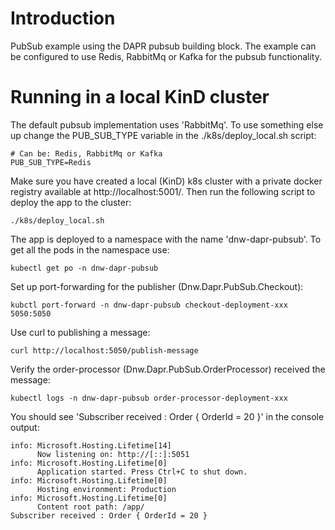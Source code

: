 # Introduction

PubSub example using the DAPR pubsub building block. The example can be configured to use Redis, RabbitMq or Kafka for the pubsub functionality.    

# Running in a local KinD cluster

The default pubsub implementation uses 'RabbitMq'. To use something else up change the PUB_SUB_TYPE variable in the ./k8s/deploy_local.sh script:

```shell
# Can be: Redis, RabbitMq or Kafka
PUB_SUB_TYPE=Redis
```

Make sure you have created a local (KinD) k8s cluster with a private docker registry available at http://localhost:5001/. Then run the following script to deploy the app to the cluster: 

```shell
./k8s/deploy_local.sh
```

The app is deployed to a namespace with the name 'dnw-dapr-pubsub'. To get all the pods in the namespace use:

```shell
kubectl get po -n dnw-dapr-pubsub
```

Set up port-forwarding for the publisher (Dnw.Dapr.PubSub.Checkout):

```shell
kubctl port-forward -n dnw-dapr-pubsub checkout-deployment-xxx 5050:5050
```

Use curl to publishing a message:

```shell
curl http://localhost:5050/publish-message
```

Verify the order-processor (Dnw.Dapr.PubSub.OrderProcessor) received the message:

```shell
kubectl logs -n dnw-dapr-pubsub order-processor-deployment-xxx 
```

You should see 'Subscriber received : Order { OrderId = 20 }' in the console output:

```shell
info: Microsoft.Hosting.Lifetime[14]
      Now listening on: http://[::]:5051
info: Microsoft.Hosting.Lifetime[0]
      Application started. Press Ctrl+C to shut down.
info: Microsoft.Hosting.Lifetime[0]
      Hosting environment: Production
info: Microsoft.Hosting.Lifetime[0]
      Content root path: /app/
Subscriber received : Order { OrderId = 20 }
```
